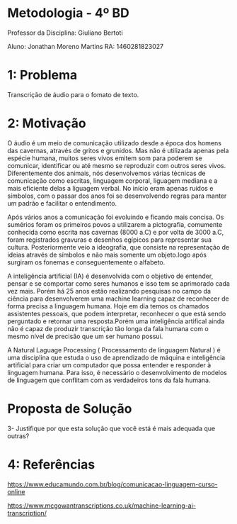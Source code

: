 # Metodologia - 4º BD


Professor da Disciplina: Giuliano Bertoti 

Aluno: Jonathan Moreno Martins
RA: 1460281823027

 

 # 1: Problema

Transcrição de áudio para o fomato de texto.

 # 2: Motivação
 
 O áudio é um meio de comunicação utilizado desde a época dos homens das cavernas, através de gritos e grunidos. Mas não é utilizada apenas pela espécie humana, muitos seres vivos emitem som para poderem se comunicar, identificar ou até mesmo se reproduzir com outros seres vivos. Diferentemente dos animais, nós desenvolvemos várias técnicas de comunicação como escritas, linguagem corporal, liguagem mediana e a mais eficiente delas a liguagem verbal. No início eram apenas ruídos e símbolos, com o passar dos anos foi se desenvolvendo regras para manter um padrão e facilitar o entendimento.
 
 Após vários anos a comunicação foi evoluindo e ficando mais concisa. Os sumérios foram os primeiros povos a utilizarem a pictografia, comumente conhecida como escrita nas cavernas (8000 a.C) e por volta de 3000 a.C, foram registrados gravuras e desenhos egípicos para representar sua cultura. Posteriormente veio a ideografia, que consiste na representação de ideias através de símbolos e não mais somente um objeto.logo após surgiram os fonemas e conseguentemente o alfabeto.
 
 A inteligência artificial (IA) é desenvolvida com o objetivo de entender, pensar e se comportar como seres humanos e isso tem se aprimorado cada vez mais. Porém há 25 anos estão realizando pesquisas no campo da ciência para desenvolverem uma machine learning capaz de reconhecer de forma precisa a linguagem humana. Hoje em dia temos os chamados assistentes pessoais, que podem interpretar, reconhecer o que está sendo perguntado e retornar uma resposta.Porém uma inteligência artifical ainda não é capaz de produzir transcrição tão longa da fala humana com o mesmo nível de precisão que um ser humano possui.
 
 A Natural Laguage Processing ( Processamento de linguagem Natural ) é uma disciplina que estuda o uso de aprendizado de máquina e inteligência artificial para criar um computador que possa entender e responder à linguagem humana. Para isso, é necessário o desenvolvimento de modelos de linguagem que conflitam com as verdadeiros tons da fala humana.
 

 # Proposta de Solução

3- Justifique por que esta solução que você está é mais adequada que outras?



 # 4: Referências

https://www.educamundo.com.br/blog/comunicacao-linguagem-curso-online

https://www.mcgowantranscriptions.co.uk/machine-learning-ai-transcription/
